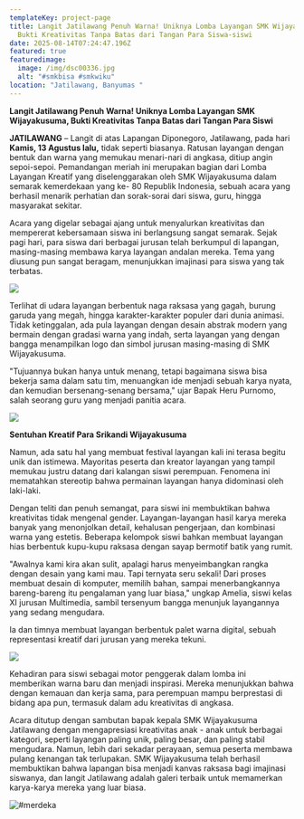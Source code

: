 ```yaml
---
templateKey: project-page
title: Langit Jatilawang Penuh Warna! Uniknya Lomba Layangan SMK Wijayakusuma,
  Bukti Kreativitas Tanpa Batas dari Tangan Para Siswa-siswi
date: 2025-08-14T07:24:47.196Z
featured: true
featuredimage:
  image: /img/dsc00336.jpg
  alt: "#smkbisa #smkwiku"
location: "Jatilawang, Banyumas "
---
```

**Langit Jatilawang Penuh Warna! Uniknya Lomba Layangan SMK Wijayakusuma, Bukti Kreativitas Tanpa Batas dari Tangan Para Siswi**

**JATILAWANG** – Langit di atas Lapangan Diponegoro, Jatilawang, pada hari **Kamis, 13 Agustus lalu,** tidak seperti biasanya. Ratusan layangan dengan bentuk dan warna yang memukau menari-nari di angkasa, ditiup angin sepoi-sepoi. Pemandangan meriah ini merupakan bagian dari Lomba Layangan Kreatif yang diselenggarakan oleh SMK Wijayakusuma dalam semarak kemerdekaan yang ke- 80 Republik Indonesia, sebuah acara yang berhasil menarik perhatian dan sorak-sorai dari siswa, guru, hingga masyarakat sekitar. 

Acara yang digelar sebagai ajang untuk menyalurkan kreativitas dan mempererat kebersamaan siswa ini berlangsung sangat semarak. Sejak pagi hari, para siswa dari berbagai jurusan telah berkumpul di lapangan, masing-masing membawa karya layangan andalan mereka. Tema yang diusung pun sangat beragam, menunjukkan imajinasi para siswa yang tak terbatas.

![](/img/dsc00316.jpg)

Terlihat di udara layangan berbentuk naga raksasa yang gagah, burung garuda yang megah, hingga karakter-karakter populer dari dunia animasi. Tidak ketinggalan, ada pula layangan dengan desain abstrak modern yang bermain dengan gradasi warna yang indah, serta layangan yang dengan bangga menampilkan logo dan simbol jurusan masing-masing di SMK Wijayakusuma.

"Tujuannya bukan hanya untuk menang, tetapi bagaimana siswa bisa bekerja sama dalam satu tim, menuangkan ide menjadi sebuah karya nyata, dan kemudian bersenang-senang bersama," ujar Bapak Heru Purnomo, salah seorang guru yang menjadi panitia acara.

![](/img/dsc00477.jpg)

**Sentuhan Kreatif Para Srikandi Wijayakusuma**

Namun, ada satu hal yang membuat festival layangan kali ini terasa begitu unik dan istimewa. Mayoritas peserta dan kreator layangan yang tampil memukau justru datang dari kalangan siswi perempuan. Fenomena ini mematahkan stereotip bahwa permainan layangan hanya didominasi oleh laki-laki.

Dengan teliti dan penuh semangat, para siswi ini membuktikan bahwa kreativitas tidak mengenal gender. Layangan-layangan hasil karya mereka banyak yang menonjolkan detail, kehalusan pengerjaan, dan kombinasi warna yang estetis. Beberapa kelompok siswi bahkan membuat layangan hias berbentuk kupu-kupu raksasa dengan sayap bermotif batik yang rumit.

"Awalnya kami kira akan sulit, apalagi harus menyeimbangkan rangka dengan desain yang kami mau. Tapi ternyata seru sekali! Dari proses membuat desain di komputer, memilih bahan, sampai menerbangkannya bareng-bareng itu pengalaman yang luar biasa," ungkap Amelia, siswi kelas XI jurusan Multimedia, sambil tersenyum bangga menunjuk layangannya yang sedang mengudara.

Ia dan timnya membuat layangan berbentuk palet warna digital, sebuah representasi kreatif dari jurusan yang mereka tekuni.

![](/img/dsc00480.jpg)

Kehadiran para siswi sebagai motor penggerak dalam lomba ini memberikan warna baru dan menjadi inspirasi. Mereka menunjukkan bahwa dengan kemauan dan kerja sama, para perempuan mampu berprestasi di bidang apa pun, termasuk dalam adu kreativitas di angkasa.

Acara ditutup dengan sambutan bapak kepala SMK Wijayakusuma Jatilawang dengan mengapresiasi kreativitas anak - anak untuk berbagai kategori, seperti layangan paling unik, paling besar, dan paling stabil mengudara. Namun, lebih dari sekadar perayaan, semua peserta membawa pulang kenangan tak terlupakan. SMK Wijayakusuma telah berhasil membuktikan bahwa lapangan bisa menjadi kanvas raksasa bagi imajinasi siswanya, dan langit Jatilawang adalah galeri terbaik untuk memamerkan karya-karya mereka yang luar biasa.

![#merdeka](/img/dsc00484.jpg "SMKWijayakusuma Jatilawang")